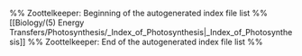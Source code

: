 %% Zoottelkeeper: Beginning of the autogenerated index file list  %%
 [[Biology/(5) Energy Transfers/Photosynthesis/_Index_of_Photosynthesis|_Index_of_Photosynthesis]]
%% Zoottelkeeper: End of the autogenerated index file list  %%
